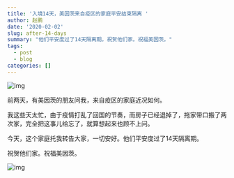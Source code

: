 ```yaml
---
title: '入境14天，美因茨来自疫区的家庭平安结束隔离 '
author: 赵鹏
date: '2020-02-02'
slug: after-14-days
summary: "他们平安度过了14天隔离期。祝贺他们家。祝福美因茨。"
tags:
  - post
  - blog
categories: []
---
```






![img](https://mmbiz.qpic.cn/mmbiz_jpg/gic27ryD6wHxKEDXn8T3yYFCj4QprqvRULusjUicX8knU5gicsp8IiclzCAS6WmVtU4MGKkeicpq7b5QDR5CsL341vg/640?wx_fmt=jpeg&tp=webp&wxfrom=5&wx_lazy=1&wx_co=1)



前两天，有美因茨的朋友问我，来自疫区的家庭近况如何。



我这些天太忙，由于疫情打乱了回国的节奏，而房子已经退掉了，拖家带口搬了两次家，完全把这事儿给忘了，就算想起来也顾不上问。



今天，这个家庭托我转告大家，一切安好。他们平安度过了14天隔离期。



祝贺他们家。祝福美因茨。





![img](https://mmbiz.qpic.cn/mmbiz_jpg/gic27ryD6wHxKEDXn8T3yYFCj4QprqvRUfQQftZVhICzjk3Wiblv3gZwKNv7AcN466u8z3NiaVialppuPDJZ2ibEhGg/640?wx_fmt=jpeg&tp=webp&wxfrom=5&wx_lazy=1&wx_co=1)